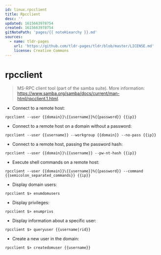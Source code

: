 ```yaml
---
id: linux.rpcclient
title: Rpcclient
desc: ''
updated: 1615663978754
created: 1615663978754
gitNotePath: 'pages/{{ noteHiearchy }}.md'
sources:
  - name: tldr-pages
    url: 'https://github.com/tldr-pages/tldr/blob/master/LICENSE.md'
    license: Creative Commons
---
```

# rpcclient

> MS-RPC client tool (part of the samba suite).
> More information: <https://www.samba.org/samba/docs/current/man-html/rpcclient.1.html>.

- Connect to a remote host:

`rpcclient --user {{domain}}\{{username}}%{{password}} {{ip}}`

- Connect to a remote host on a domain without a password:

`rpcclient --user {{username}} --workgroup {{domain}} --no-pass {{ip}}`

- Connect to a remote host, passing the password hash:

`rpcclient --user {{domain}}\{{username}} --pw-nt-hash {{ip}}`

- Execute shell commands on a remote host:

`rpcclient --user {{domain}}\{{username}}%{{password}} --command {{semicolon_separated_commands}} {{ip}}`

- Display domain users:

`rpcclient $> enumdomusers`

- Display privileges:

`rpcclient $> enumprivs`

- Display information about a specific user:

`rpcclient $> queryuser {{username|rid}}`

- Create a new user in the domain:

`rpcclient $> createdomuser {{username}}`

